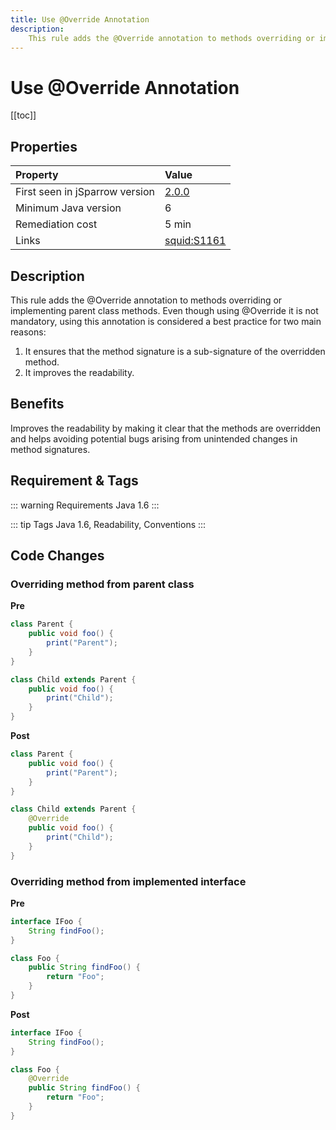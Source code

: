 ```yaml
---
title: Use @Override Annotation
description:
    This rule adds the @Override annotation to methods overriding or implementing parent class methods. 
---
```


# Use @Override Annotation

[[toc]]

## Properties

| Property                        | Value |
|:------------------------------- |:----- |
| First seen in jSparrow version  | [2.0.0](/eclipse/release-notes.html#_2-0-0) |
| Minimum Java version            | 6     |
| Remediation cost                | 5 min |
| Links                           | [squid:S1161](https://sonarcloud.io/organizations/default/rules?open=squid%3AS1161) |

## Description

This rule adds the @Override annotation to methods overriding or implementing parent class methods. 
Even though using @Override it is not mandatory, using this annotation is considered a best practice for 
 two main reasons: 
 1. It ensures that the method signature is a sub-signature of the overridden method. 
 2. It improves the readability.

## Benefits

Improves the readability by making it clear that the methods are overridden and helps avoiding potential bugs arising from unintended changes in method signatures. 

## Requirement & Tags

::: warning Requirements
Java 1.6
:::

::: tip Tags
Java 1.6, Readability, Conventions
:::

## Code Changes

### Overriding method from parent class
__Pre__
```java
class Parent {
    public void foo() {
        print("Parent");
    }
}

class Child extends Parent {
    public void foo() {
        print("Child");
    }
}
```

__Post__
```java
class Parent {
    public void foo() {
        print("Parent");
    }
}

class Child extends Parent {
    @Override
    public void foo() {
        print("Child");
    }
}
```

### Overriding method from implemented interface
__Pre__
```java
interface IFoo {
    String findFoo();
}

class Foo {
    public String findFoo() {
        return "Foo";
    }
}
```

__Post__
```java
interface IFoo {
    String findFoo();
}

class Foo {
    @Override
    public String findFoo() {
        return "Foo";
    }
}
```